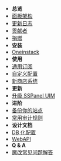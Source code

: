 - **总览**
- [面板架构](panel-component)
- [更新日志](release-note)
- [贡献者](contributors)
- [捐赠](donation)
- **安装**
- [Oneinstack](install-using-oneinstack)
- **使用**
- [通用订阅](universal-subscription)
- [自定义配置](custom-config)
- [新商店系统](new-shop)
- **更新**
- [升级 SSPanel UIM](update)
- **进阶**
- [备份你的站点](backup-your-site)
- [常用审计规则](useful-detect-rules)
- **设计文档**
- [DB 化配置](database-setting)
- [WebAPI](webapi)
- **Q & A**
- [魔改常见问题解答](q-and-a)
